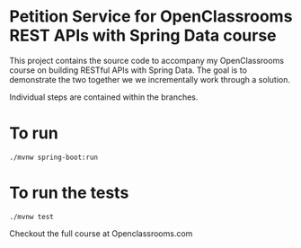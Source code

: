 # Petition Service for OpenClassrooms REST APIs with Spring Data course

This project contains the source code to accompany my OpenClassrooms
course on building RESTful APIs with Spring Data. The goal is to 
demonstrate the two together we we incrementally work through a solution.

Individual steps are contained within the branches.

# To run

```./mvnw spring-boot:run```

# To run the tests

```./mvnw test```

Checkout the full course at Openclassrooms.com
